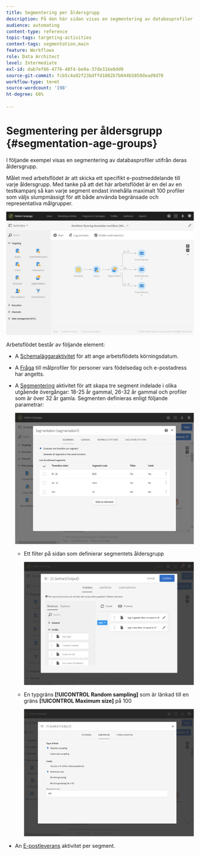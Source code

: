 ```yaml
---
title: Segmentering per åldersgrupp
description: På den här sidan visas en segmentering av databasprofiler utifrån deras åldersgrupp. Målet med arbetsflödet är att skicka ett specifikt e-postmeddelande till varje åldersgrupp.
audience: automating
content-type: reference
topic-tags: targeting-activities
context-tags: segmentation,main
feature: Workflows
role: Data Architect
level: Intermediate
exl-id: dab7ef86-4776-48f4-be9a-37de316e0dd9
source-git-commit: fcb5c4a92f23bdffd1082b7b044b5859dead9d70
workflow-type: tm+mt
source-wordcount: '198'
ht-degree: 66%

---
```


# Segmentering per åldersgrupp {#segmentation-age-groups}

I följande exempel visas en segmentering av databasprofiler utifrån deras åldersgrupp.  

Målet med arbetsflödet är att skicka ett specifikt e-postmeddelande till varje åldersgrupp.  Med tanke på att det här arbetsflödet är en del av en testkampanj så kan varje segment endast innehålla maximalt 100 profiler som väljs slumpmässigt för att både använda begränsade och representativa målgrupper.

![](assets/wkf_segment_example_4.png)

Arbetsflödet består av följande element:

* A [Schemaläggaraktivitet](../../automating/using/segmentation.md) för att ange arbetsflödets körningsdatum.
* A [Fråga](../../automating/using/query.md) till målprofiler för personer vars födelsedag och e-postadress har angetts.
* A [Segmentering](../../automating/using/segmentation.md) aktivitet för att skapa tre segment indelade i olika utgående övergångar: 18-25 år gammal, 26-32 år gammal och profiler som är över 32 år gamla. Segmenten definieras enligt följande parametrar:

  ![](assets/wkf_segment_example_3.png)

   * Ett filter på sidan som definierar segmentets åldersgrupp

     ![](assets/wkf_segment_new_segment.png)

   * En typgräns **[!UICONTROL Random sampling]** som är länkad till en gräns **[!UICONTROL Maximum size]** på 100

     ![](assets/wkf_segment_example_1.png)

* An [E-postleverans](../../automating/using/email-delivery.md) aktivitet per segment.
